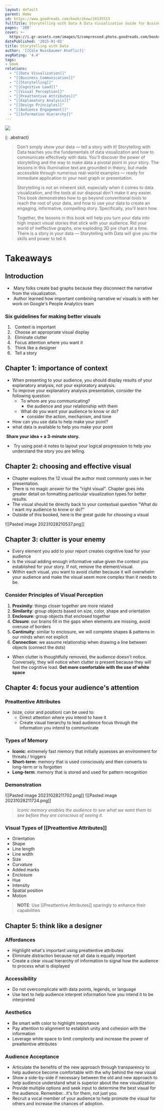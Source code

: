 ```yaml
---
layout: default
parent: Home
id: https://www.goodreads.com/book/show/26535513
fullTitle: Storytelling with Data A Data Visualization Guide for Business Professionals
pages: '288'
cover: >-
  https://i.gr-assets.com/images/S/compressed.photo.goodreads.com/books/1444690744l/26535513._SX318_.jpg
datePublished: '2015-01-01'
title: Storytelling with Data
author: '[[Cole Nussbaumer Knaflic]]'
avgRating: '4.4'
tags:
- book
relations:
  - "[[Data Visualization]]"
  - "[[Business Communication]]"
  - "[[Storytelling]]"
  - "[[Cognitive Load]]"
  - "[[Visual Perception]]"
  - "[[Preattentive Attributes]]"
  - "[[Explanatory Analysis]]"
  - "[[Design Principles]]"
  - "[[Audience Engagement]]"
  - "[[Information Hierarchy]]"
---
```

![](https://i.gr-assets.com/images/S/compressed.photo.goodreads.com/books/1444690744l/26535513._SX318_.jpg)

{: .abstract}
> Don't simply show your data — tell a story with it! Storytelling with Data teaches you the fundamentals of data visualization and how to communicate effectively with data. You'll discover the power of storytelling and the way to make data a pivotal point in your story. The lessons in this illuminative text are grounded in theory, but made accessible through numerous real-world examples — ready for immediate application to your next graph or presentation.
> 
> Storytelling is not an inherent skill, especially when it comes to data visualization, and the tools at our disposal don't make it any easier. This book demonstrates how to go beyond conventional tools to reach the root of your data, and how to use your data to create an engaging, informative, compelling story. Specifically, you'll learn how.
> 
> Together, the lessons in this book will help you turn your data into high impact visual stories that stick with your audience. Rid your world of ineffective graphs, one exploding 3D pie chart at a time. There is a story in your data — Storytelling with Data will give you the skills and power to tell it.

# Takeaways
## Introduction
-  Many folks create bad graphs because they disconnect the narrative from the visualization.
-  Author learned how important combining narrative w/ visuals is with her work on Google's People Analytics team
### Six guidelines for making better visuals
1.   Context is important
2.   Choose an appropriate visual display
3.   Eliminate clutter
4.   Focus attention where you want it
5.   Think like a designer
6.   Tell a story
## Chapter 1: importance of context
- When presenting to your audience, you should display results of your explanatory analysis, not your exploratory analysis.
- To improve your explanatory analysis presentation, consider the following question:
	-  To whom are you communicating?
		- the audience and your relationship with them
	-  What do you want your audience to know or do?
		- consider the action, mechanism, and tone
- How can you use data to help make your point?
- what data is available to help you make your point

 **Share your idea + a 3-minute story.**
-  Try using post-it notes to layout your logical progression to help you understand the story you are telling.
## Chapter 2: choosing and effective visual
- Chapter explores the 12 visual the author most commonly uses in her presentation.
- There is no magic answer for the "right visual". Chapter goes into greater detail on formatting particular visualization types for better results.
- The visual should tie directly back to your contextual question "What do I want my audience to know or do?"
- Outside of this booked, here is the great guide for choosing a visual

![[Pasted image 20231028210537.png]]
## Chapter 3: clutter is your enemy
- Every element you add to your report creates cognitive load for your audience
- Is the visual adding enough informative value given the context you established for your story. If not, remove the element/visual.
- Within each visual, you want to avoid clutter because it will overwhelm your audience and make the visual seem more complex than it needs to be.
### Consider Principles of Visual Perception
1. **Proximity**: things closer together are more related
2. **Similarity**: group objects based on size, color, shape and orientation
3. **Enclosure**: group objects that enclosed together
4. **Closure**: our brains fill in the gaps when elements are missing, avoid overuse of borders
5. **Continuity**: similar to enclosure, we will complete shapes & patterns in our minds when not explicit
6. **Connection**: we assume relationship when drawing a line between objects (connect the dots)
- When clutter is thoughtfully removed, the audience doesn't notice. Conversely, they will notice when clutter is present because they will feel the cognitive load.
**Get more comfortable with the use of white space**
## Chapter 4: focus your audience's attention
### Preattentive Attributes
- (size, color and position) can be used to:
	- Direct attention where you intend to have it
	- Create visual hierarchy to lead audience focus through the information you intend to communicate
### Types of Memory
- **Iconic**: extremely fast memory that initially assesses an environment for threats / triggers
- **Short-term**: memory that is used consciously and then converts to long-term or is forgotten
- **Long-term**: memory that is stored and used for pattern recognition
### Demonstration
![[Pasted image 20231028211702.png]]
![[Pasted image 20231028211724.png]]

> _Iconic memory enables the audience to see what we want them to see before they are conscious of seeing it._
### Visual Types of [[Preattentive Attributes]]
- Orientation
- Shape
- Line length
- Line width
- Size
- Curvature
- Added marks
- Enclosure
- Hue
- Intensity
- Spatial position
- Motion
> **NOTE**: Use [[Preattentive Attributes]] sparingly to enhance their capabilities
## Chapter 5: think like a designer
### Affordances
- Highlight what's important using preattentive attributes
- Eliminate distraction because not all data is equally important
- Create a clear visual hierarchy of information to signal how the audience to process what is displayed
### Accessibility
- Do not overcomplicate with data points, legends, or language
- Use text to help audience interpret information how you intend it to be interpreted
### Aesthetics
- Be smart with color to highlight importance
- Pay attention to alignment to establish unity and cohesion with the information
- Leverage white space to limit complexity and increase the power of preattentive attributes
### Audience Acceptance
- Articulate the benefits of the new approach through transparency to help audience become comfortable with the why behind the new visual
- Show a side-by-side if necessary between the old and new approach to help audience understand what is superior about the new visualization
- Provide multiple options and seek input to determine the best visual for the audience. Remember…it's for them, not just you.
- Recruit a vocal member of your audience to help promote the visual for others and increase the chances of adoption.